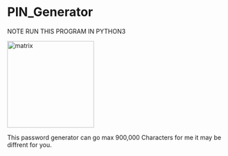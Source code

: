 # PIN_Generator
NOTE RUN THIS PROGRAM IN PYTHON3 

<img src="https://simonsayspsychstuff.files.wordpress.com/2015/05/matrix-gif-3.gif" alt="matrix" width="200"/>

This password generator can go max 900,000 Characters for me it may be diffrent for you.

